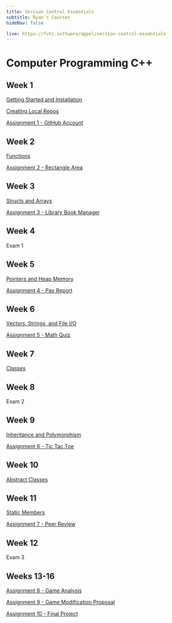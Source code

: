 ```yaml
---
title: Version Control Essentials
subtitle: Ryan's Courses
hideNav: false

live: https://fvtc.software/appel/version-control-essentials
---
```


# Computer Programming C++

## Week 1

[Getting Started and Installation](/appel/version-control-essentials/getting-started-and-install)

[Creating Local Repos](/appel/version-control-essentials/create-local-repos)

[Assignment 1 - GitHub Account](/appel/version-control-essentials/assignments/github-account)

## Week 2

[Functions](/appel/version-control-essentials/functions)

[Assignment 2 - Rectangle Area](/appel/version-control-essentials/assignments/rectangle-area)

## Week 3

[Structs and Arrays](/appel/version-control-essentials/structs-and-arrays)

[Assignment 3 - Library Book Manager](/appel/version-control-essentials/assignments/book-manager)

## Week 4

Exam 1

## Week 5

[Pointers and Heap Memory](/appel/version-control-essentials/pointers-and-heap-memory)

[Assignment 4 - Pay Report](/appel/version-control-essentials/assignments/pay-report)

## Week 6

[Vectors, Strings, and File I/O](/appel/version-control-essentials/vectors-strings-fileio)

[Assignment 5 - Math Quiz](/appel/version-control-essentials/assignments/math-quiz)

## Week 7

[Classes](/appel/version-control-essentials/classes)

## Week 8

Exam 2

## Week 9

[Inheritance and Polymorphism](/appel/version-control-essentials/inheritance-and-polymorphism)

[Assignment 6 - Tic Tac Toe](/appel/version-control-essentials/assignments/tic-tac-toe)

## Week 10

[Abstract Classes](/appel/version-control-essentials/abstract-classes)

## Week 11

[Static Members](/appel/version-control-essentials/static-members)

[Assignment 7 - Peer Review](/appel/version-control-essentials/assignments/peer-review)

## Week 12

Exam 3

## Weeks 13-16

[Assignment 8 - Game Analysis](/appel/version-control-essentials/assignments/game-analysis)

[Assignment 9 - Game Modification Proposal](/appel/version-control-essentials/assignments/modification-proposal)

[Assignment 10 - Final Project](/appel/version-control-essentials/final-project)
